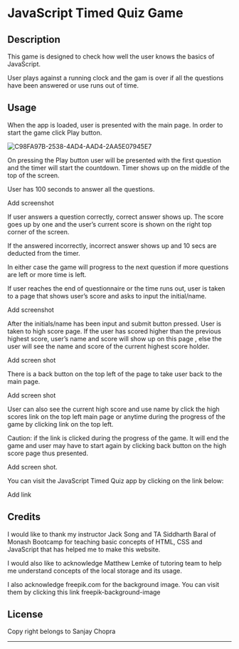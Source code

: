 # JavaScript Timed Quiz Game


## Description

This game is designed to check how well the user knows the basics of JavaScript.

User plays against a running clock and the gam is over if all the questions have been answered or use runs out of time.




## Usage

When the app is loaded, user is presented with the main page. In order to start the game click Play button.

![C98FA97B-2538-4AD4-AAD4-2AA5E07945E7](https://user-images.githubusercontent.com/105487471/225470470-1ff7207f-2b0b-4d4f-9975-bc57f19504d2.jpeg)

On pressing the Play button user will be presented with the first question and the timer will start the countdown. Timer shows up on the middle of the top of the screen.

User has 100 seconds to answer all the questions.

Add screenshot

If user answers a question correctly, correct answer shows up. The score goes up by one and the user’s current score is shown on the right top corner of the screen.

If the answered incorrectly, incorrect answer shows up and 10 secs are deducted from the timer.

In either case the game will progress to the next question if more questions are left or more time is left.

If user reaches the end of questionnaire or the time runs out, user is taken to a page that shows user’s score and asks to input the initial/name. 

Add screenshot

After the initials/name has been input and submit button pressed. User is taken to high score page. If the user has scored higher than the previous highest score, user’s name and score will show up on this page , else the user will see the name and score of the current highest score holder.

Add screen shot

There is a back button on the top left of the page to take user back to the main page. 

Add screen shot

User can also see the current high score and use name by click the high scores link on the top left main page or anytime during the progress of the game by clicking link on the top left.

Caution: if the link is clicked during the progress of the game. It will end the game and user may have to start again by clicking back button on the high score page thus presented.

Add screen shot.


You can visit the JavaScript Timed Quiz app by clicking on the link below:

Add link 


## Credits

I would like to thank my instructor Jack Song  and TA Siddharth Baral of Monash Bootcamp for teaching basic concepts of HTML, CSS  and  JavaScript that has helped me to make this website. 

I would also like to acknowledge Matthew Lemke of tutoring team to help me understand concepts of the local storage and its usage.

I also acknowledge freepik.com for the background image. You can visit them by clicking this link  freepik-background-image


## License

Copy right belongs to Sanjay Chopra

---
